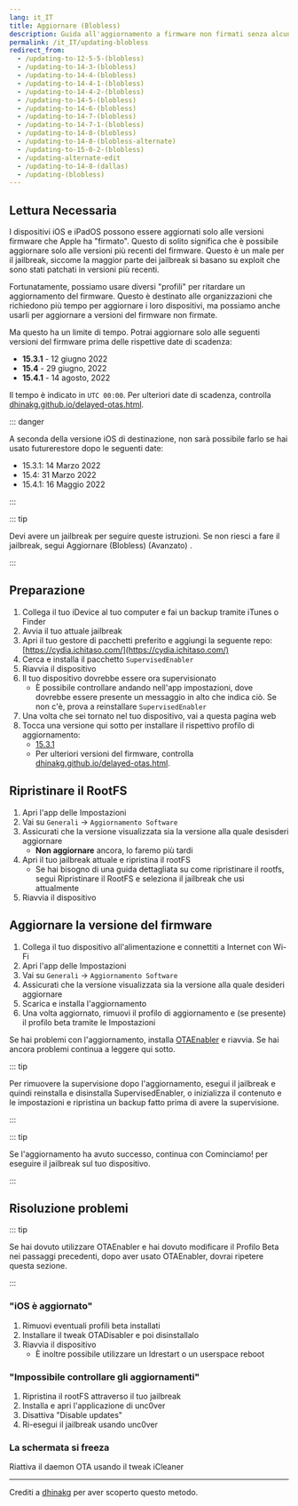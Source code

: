 ```yaml
---
lang: it_IT
title: Aggiornare (Blobless)
description: Guida all'aggiornamento a firmware non firmati senza alcun blob.
permalink: /it_IT/updating-blobless
redirect_from:
  - /updating-to-12-5-5-(blobless)
  - /updating-to-14-3-(blobless)
  - /updating-to-14-4-(blobless)
  - /updating-to-14-4-1-(blobless)
  - /updating-to-14-4-2-(blobless)
  - /updating-to-14-5-(blobless)
  - /updating-to-14-6-(blobless)
  - /updating-to-14-7-(blobless)
  - /updating-to-14-7-1-(blobless)
  - /updating-to-14-8-(blobless)
  - /updating-to-14-8-(blobless-alternate)
  - /updating-to-15-0-2-(blobless)
  - /updating-alternate-edit
  - /updating-to-14-8-(dallas)
  - /updating-(blobless)
---
```


## Lettura Necessaria

I dispositivi iOS e iPadOS possono essere aggiornati solo alle versioni firmware che Apple ha "firmato". Questo di solito significa che è possibile aggiornare solo alle versioni più recenti del firmware. Questo è un male per il jailbreak, siccome la maggior parte dei jailbreak si basano su exploit che sono stati patchati in versioni più recenti.

Fortunatamente, possiamo usare diversi "profili" per ritardare un aggiornamento del firmware. Questo è destinato alle organizzazioni che richiedono più tempo per aggiornare i loro dispositivi, ma possiamo anche usarli per aggiornare a versioni del firmware non firmate.

Ma questo ha un limite di tempo. Potrai aggiornare solo alle seguenti versioni del firmware prima delle rispettive date di scadenza:

- **15.3.1** - 12 giugno 2022
- **15.4** - 29 giugno, 2022
- **15.4.1** - 14 agosto, 2022

Il tempo è indicato in `UTC 00:00`. Per ulteriori date di scadenza, controlla [dhinakg.github.io/delayed-otas.html](https://dhinakg.github.io/delayed-otas.html).

::: danger

A seconda della versione iOS di destinazione, non sarà possibile farlo se hai usato futurerestore dopo le seguenti date:

  - 15.3.1: 14 Marzo 2022
  - 15.4: 31 Marzo 2022
  - 15.4.1: 16 Maggio 2022

:::

::: tip

Devi avere un jailbreak per seguire queste istruzioni. Se non riesci a fare il jailbreak, segui <router-link to="/it_IT/updating-blobless-advanced">Aggiornare (Blobless) (Avanzato)</router-link> .

:::

## Preparazione

1. Collega il tuo iDevice al tuo computer e fai un backup tramite iTunes o Finder
1. Avvia il tuo attuale jailbreak
1. Apri il tuo gestore di pacchetti preferito e aggiungi la seguente repo: [https://cydia.ichitaso.com/](https://cydia.ichitaso.com/)
1. Cerca e installa il pacchetto `SupervisedEnabler`
1. Riavvia il dispositivo
1. Il tuo dispositivo dovrebbe essere ora supervisionato
    - È possibile controllare andando nell'app impostazioni, dove dovrebbe essere presente un messaggio in alto che indica ciò. Se non c'è, prova a reinstallare `SupervisedEnabler`
1. Una volta che sei tornato nel tuo dispositivo, vai a questa pagina web
1. Tocca una versione qui sotto per installare il rispettivo profilo di aggiornamento:
    - [15.3.1](/assets/files/delay_15_3_1.mobileconfig)
    - Per ulteriori versioni del firmware, controlla [dhinakg.github.io/delayed-otas.html](https://dhinakg.github.io/delayed-otas.html).

## Ripristinare il RootFS

1. Apri l'app delle Impostazioni
1. Vai su `Generali` -> `Aggiornamento Software`
1. Assicurati che la versione visualizzata sia la versione alla quale desisderi aggiornare
    - **Non aggiornare** ancora, lo faremo più tardi
1. Apri il tuo jailbreak attuale e ripristina il rootFS
    - Se hai bisogno di una guida dettagliata su come ripristinare il rootfs, segui <router-link to="/it_IT/restoring-rootfs">Ripristinare il RootFS</router-link> e seleziona il jailbreak che usi attualmente
1. Riavvia il dispositivo

## Aggiornare la versione del firmware

1. Collega il tuo dispositivo all'alimentazione e connettiti a Internet con Wi-Fi
1. Apri l'app delle Impostazioni
1. Vai su `Generali` -> `Aggiornamento Software`
1. Assicurati che la versione visualizzata sia la versione alla quale desideri aggiornare
1. Scarica e installa l'aggiornamento
1. Una volta aggiornato, rimuovi il profilo di aggiornamento e (se presente) il profilo beta tramite le Impostazioni

Se hai problemi con l'aggiornamento, installa [OTAEnabler](https://repo.cadoth.net/) e riavvia. Se hai ancora problemi continua a leggere qui sotto.

::: tip

Per rimuovere la supervisione dopo l'aggiornamento, esegui il jailbreak e quindi reinstalla e disinstalla SupervisedEnabler, o inizializza il contenuto e le impostazioni e ripristina un backup fatto prima di avere la supervisione.

:::

::: tip

Se l'aggiornamento ha avuto successo, continua con <router-link to="/it_IT/get-started">Cominciamo!</router-link> per eseguire il jailbreak sul tuo dispositivo.

:::

## Risoluzione problemi

::: tip

Se hai dovuto utilizzare OTAEnabler e hai dovuto modificare il Profilo Beta nei passaggi precedenti, dopo aver usato OTAEnabler, dovrai ripetere questa sezione.

:::

### "iOS è aggiornato"

1. Rimuovi eventuali profili beta installati
1. Installare il tweak OTADisabler e poi disinstallalo
1. Riavvia il dispositivo
    - È inoltre possibile utilizzare un ldrestart o un userspace reboot

### "Impossibile controllare gli aggiornamenti"

1. Ripristina il rootFS attraverso il tuo jailbreak
1. Installa e apri <router-link to="/it_IT/installing-unc0ver">l'applicazione</router-link> di unc0ver
1. Disattiva "Disable updates"
1. Ri-esegui il jailbreak usando unc0ver

### La schermata si freeza

Riattiva il daemon OTA usando il tweak iCleaner

---

Crediti a [dhinakg](https://github.com/dhinakg/) per aver scoperto questo metodo.
